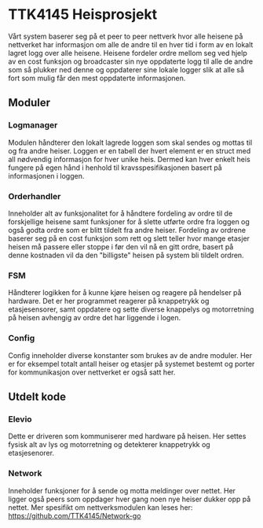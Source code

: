 
# TTK4145 Heisprosjekt

Vårt system baserer seg på et peer to peer nettverk hvor alle heisene på nettverket har informasjon om alle de andre til en hver tid i form av en lokalt lagret logg over alle heisene. Heisene fordeler ordre mellom seg ved hjelp av en cost funksjon og broadcaster sin nye oppdaterte logg til alle de andre som så plukker ned denne og oppdaterer sine lokale logger slik at alle så fort som mulig får den mest oppdaterte informasjonen.

## Moduler

### Logmanager

Modulen håndterer den lokalt lagrede loggen som skal sendes og mottas til og fra andre heiser. Loggen er en tabell der hvert element er en struct med all nødvendig informasjon for hver unike heis. Dermed kan hver enkelt heis fungere på egen hånd i henhold til kravsspesifikasjonen basert på informasjonen i loggen.

### Orderhandler

Inneholder alt av funksjonalitet for å håndtere fordeling av ordre til de forskjellige heisene samt funksjoner for å slette utførte ordre fra loggen og også godta ordre som er blitt tildelt fra andre heiser. Fordeling av ordrene baserer seg på en cost funksjon som rett og slett teller hvor mange etasjer heisen må passere eller stoppe i før den vil nå en gitt ordre, basert på denne kostnaden vil da den "billigste" heisen på system bli tildelt ordren.


### FSM

Håndterer logikken for å kunne kjøre heisen og reagere på hendelser på hardware. Det er her programmet reagerer på knappetrykk og etasjesensorer, samt oppdatere og sette diverse knappelys og motorretning på heisen avhengig av ordre det har liggende i logen. 

### Config

Config inneholder diverse konstanter som brukes av de andre moduler. Her er for eksempel totalt antall heiser og etasjer på systemet bestemt og porter for kommunikasjon over nettverket er også satt her.

## Utdelt kode

### Elevio

Dette er driveren som kommuniserer med hardware på heisen. Her settes fysisk alt av lys og motorretning og detekterer knappetrykk og etasjesenorer.

### Network

Inneholder funksjoner for å sende og motta meldinger over nettet. Her ligger også peers som oppdager hver gang noen nye heiser dukker opp på nettet. Mer spesifikt om nettverksmodulen kan leses her: https://github.com/TTK4145/Network-go
